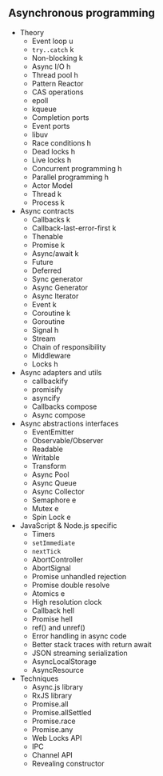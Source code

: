 ## Asynchronous programming

- Theory
  - Event loop u
  - `try..catch` k
  - Non-blocking k
  - Async I/O h
  - Thread pool h
  - Pattern Reactor
  - CAS operations
  - epoll
  - kqueue
  - Completion ports
  - Event ports
  - libuv
  - Race conditions h
  - Dead locks h
  - Live locks h
  - Concurrent programming h
  - Parallel programming h
  - Actor Model
  - Thread k
  - Process k
- Async contracts
  - Callbacks k
  - Callback-last-error-first k
  - Thenable
  - Promise k
  - Async/await k
  - Future
  - Deferred
  - Sync generator
  - Async Generator
  - Async Iterator
  - Event k
  - Coroutine k
  - Goroutine
  - Signal h
  - Stream
  - Chain of responsibility
  - Middleware
  - Locks h
- Async adapters and utils
  - callbackify
  - promisify
  - asyncify
  - Callbacks compose
  - Async compose
- Async abstractions interfaces
  - EventEmitter
  - Observable/Observer
  - Readable
  - Writable
  - Transform
  - Async Pool
  - Async Queue
  - Async Collector
  - Semaphore e
  - Mutex e
  - Spin Lock e
- JavaScript & Node.js specific
  - Timers
  - `setImmediate`
  - `nextTick`
  - AbortController
  - AbortSignal
  - Promise unhandled rejection
  - Promise double resolve
  - Atomics e
  - High resolution clock
  - Callback hell
  - Promise hell
  - ref() and unref()
  - Error handling in async code
  - Better stack traces with return await
  - JSON streaming serialization
  - AsyncLocalStorage
  - AsyncResource
- Techniques
  - Async.js library
  - RxJS library
  - Promise.all
  - Promise.allSettled
  - Promise.race
  - Promise.any
  - Web Locks API
  - IPC
  - Channel API
  - Revealing constructor
